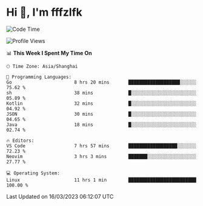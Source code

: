 # Hi 👋, I'm fffzlfk

<!--START_SECTION:waka-->
![Code Time](http://img.shields.io/badge/Code%20Time-112%20hrs%2010%20mins-blue)

![Profile Views](http://img.shields.io/badge/Profile%20Views-0-blue)

📊 **This Week I Spent My Time On** 

```text
🕑︎ Time Zone: Asia/Shanghai

💬 Programming Languages: 
Go                       8 hrs 20 mins       ███████████████████░░░░░░   75.62 % 
sh                       38 mins             █░░░░░░░░░░░░░░░░░░░░░░░░   05.89 % 
Kotlin                   32 mins             █░░░░░░░░░░░░░░░░░░░░░░░░   04.92 % 
JSON                     30 mins             █░░░░░░░░░░░░░░░░░░░░░░░░   04.65 % 
Java                     18 mins             █░░░░░░░░░░░░░░░░░░░░░░░░   02.74 % 

🔥 Editors: 
VS Code                  7 hrs 57 mins       ██████████████████░░░░░░░   72.23 % 
Neovim                   3 hrs 3 mins        ███████░░░░░░░░░░░░░░░░░░   27.77 % 

💻 Operating System: 
Linux                    11 hrs 1 min        █████████████████████████   100.00 % 
```


 Last Updated on 16/03/2023 06:12:07 UTC
<!--END_SECTION:waka-->
